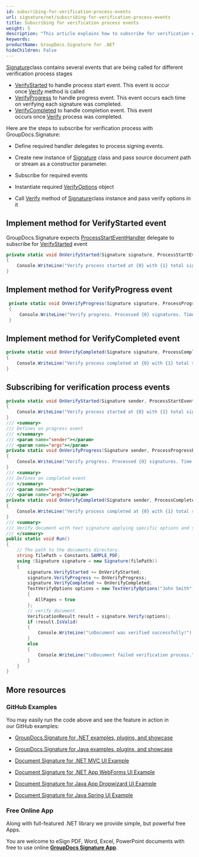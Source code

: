 ```yaml
---
id: subscribing-for-verification-process-events
url: signature/net/subscribing-for-verification-process-events
title: Subscribing for verification process events
weight: 5
description: "This article explains how to subscribe for verification of electronic signatures events like start, progress and completion with GroupDocs.Signature API."
keywords: 
productName: GroupDocs.Signature for .NET
hideChildren: False
---
```

[Signature](https://apireference.groupdocs.com/net/signature/groupdocs.signature/signature)class contains several events that are being called for different verification process stages

*   [VerifyStarted](https://apireference.groupdocs.com/net/signature/groupdocs.signature/signature/events/verifystarted) to handle process start event. This event is occur once [Verify](https://apireference.groupdocs.com/net/signature/groupdocs.signature/signature/methods/verify) method is called
*   [VerifyProgress](https://apireference.groupdocs.com/net/signature/groupdocs.signature/signature/events/verifyprogress) to handle progress event. This event occurs each time on verifying each signature was completed.
*   [VerifyCompleted](https://apireference.groupdocs.com/net/signature/groupdocs.signature/signature/events/verifycompleted) to handle completion event. This event occurs once [Verify](https://apireference.groupdocs.com/net/signature/groupdocs.signature/signature/methods/verify) process was completed.    

Here are the steps to subscribe for verification process with GroupDocs.Signature:

*   Define required handler delegates to process signing events.
    
*   Create new instance of [Signature](https://apireference.groupdocs.com/net/signature/groupdocs.signature/signature) class and pass source document path or stream as a constructor parameter.
    
*   Subscribe for required events  
    
*   Instantiate required [VerifyOptions](https://apireference.groupdocs.com/net/signature/groupdocs.signature.options/verifyoptions) object  
    
*   Call [Verify](https://apireference.groupdocs.com/net/signature/groupdocs.signature/signature/methods/verify) method of [Signature](https://apireference.groupdocs.com/net/signature/groupdocs.signature/signature)class instance and pass verify options in it
    

## Implement method for VerifyStarted event

GroupDocs.Signature expects [ProcessStartEventHandler](https://apireference.groupdocs.com/net/signature/groupdocs.signature/processstarteventhandler) delegate to subscribe for [VerifyStarted](https://apireference.groupdocs.com/net/signature/groupdocs.signature/signature/events/verifystarted) event

```csharp
private static void OnVerifyStarted(Signature signature, ProcessStartEventArgs args)
{
    Console.WriteLine("Verify process started at {0} with {1} total signatures to be put in document", args.Started, args.TotalSignatures);
}
```

## Implement method for VerifyProgress event

```csharp
 private static void OnVerifyProgress(Signature signature, ProcessProgressEventArgs args)
 {
     Console.WriteLine("Verify progress. Processed {0} signatures. Time spent {1} mlsec", args.ProcessedSignatures, args.Ticks);
 }
```

## Implement method for VerifyCompleted event

```csharp
private static void OnVerifyCompleted(Signature signature, ProcessCompleteEventArgs args)
{
    Console.WriteLine("Verify process completed at {0} with {1} total signatures. Process took {2} mlsec", args.Completed, args.TotalSignatures, args.Ticks);
}
```

## Subscribing for verification process events

```csharp
private static void OnVerifyStarted(Signature sender, ProcessStartEventArgs args)
{
    Console.WriteLine("Verify process started at {0} with {1} total signatures to be put in document", args.Started, args.TotalSignatures);
}
/// <summary>
/// Defines on progress event
/// </summary>
/// <param name="sender"></param>
/// <param name="args"></param>
private static void OnVerifyProgress(Signature sender, ProcessProgressEventArgs args)
{
    Console.WriteLine("Verify progress. Processed {0} signatures. Time spent {1} mlsec", args.ProcessedSignatures, args.Ticks);
}
/// <summary>
/// Defines on completed event
/// </summary>
/// <param name="sender"></param>
/// <param name="args"></param>
private static void OnVerifyCompleted(Signature sender, ProcessCompleteEventArgs args)
{
    Console.WriteLine("Verify process completed at {0} with {1} total signatures. Process took {2} mlsec", args.Completed, args.TotalSignatures, args.Ticks);
}
/// <summary>
/// Verify document with text signature applying specific options and subscribe for events
/// </summary>
public static void Run()
{
    // The path to the documents directory.
    string filePath = Constants.SAMPLE_PDF;
    using (Signature signature = new Signature(filePath))
    {
        signature.VerifyStarted += OnVerifyStarted;
        signature.VerifyProgress += OnVerifyProgress;
        signature.VerifyCompleted += OnVerifyCompleted;
        TextVerifyOptions options = new TextVerifyOptions("John Smith")
        {
           AllPages = true
        };
        // verify document
        VerificationResult result = signature.Verify(options);
        if (result.IsValid)
        {
            Console.WriteLine("\nDocument was verified successfully!");
        }
        else
        {
            Console.WriteLine("\nDocument failed verification process.");
        }
    }
}
```

## More resources

### GitHub Examples 

You may easily run the code above and see the feature in action in our GitHub examples:

*   [GroupDocs.Signature for .NET examples, plugins, and showcase](https://github.com/groupdocs-signature/GroupDocs.Signature-for-.NET)
    
*   [GroupDocs.Signature for Java examples, plugins, and showcase](https://github.com/groupdocs-signature/GroupDocs.Signature-for-Java)
    
*   [Document Signature for .NET MVC UI Example](https://github.com/groupdocs-signature/GroupDocs.Signature-for-.NET-MVC) 
    
*   [Document Signature for .NET App WebForms UI Example](https://github.com/groupdocs-signature/GroupDocs.Signature-for-.NET-WebForms)
    
*   [Document Signature for Java App Dropwizard UI Example](https://github.com/groupdocs-signature/GroupDocs.Signature-for-Java-Dropwizard)
    
*   [Document Signature for Java Spring UI Example](https://github.com/groupdocs-signature/GroupDocs.Signature-for-Java-Spring)
    

### Free Online App 

Along with full-featured .NET library we provide simple, but powerful free Apps.

You are welcome to eSign PDF, Word, Excel, PowerPoint documents with free to use online **[GroupDocs Signature App](https://products.groupdocs.app/signature)**.
